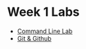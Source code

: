 # Week 1 Labs

- [Command Line Lab](https://github.com/ga-adi-nyc/Command-Line-Lab)
- [Git & Github](https://github.com/ga-adi-nyc/Git-Lab)
